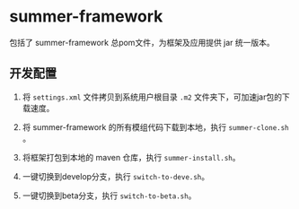 # summer-framework

包括了 summer-framework 总pom文件，为框架及应用提供 jar 统一版本。

## 开发配置

1. 将 `settings.xml` 文件拷贝到系统用户根目录 `.m2` 文件夹下，可加速jar包的下载速度。

2. 将 summer-framework 的所有模组代码下载到本地，执行 `summer-clone.sh` 。

3. 将框架打包到本地的 maven 仓库，执行 `summer-install.sh`。

4. 一键切换到develop分支，执行 `switch-to-deve.sh`。

5. 一键切换到beta分支，执行 `switch-to-beta.sh`。
